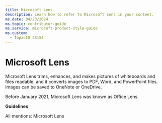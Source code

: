```yaml
---
title: Microsoft Lens
description: Learn how to refer to Microsoft Lens in your content.
ms.date: 04/23/2024
ms.topic: contributor-guide
ms.service: microsoft-product-style-guide
ms.custom:
  - TopicID 48154
---
```



# Microsoft Lens

Microsoft Lens trims, enhances, and makes pictures of whiteboards and files readable, and it converts images to PDF, Word, and PowerPoint files. Images can be saved to OneNote or OneDrive.

Before January 2021, Microsoft Lens was known as Office Lens.  

**Guidelines**

All mentions: Microsoft Lens